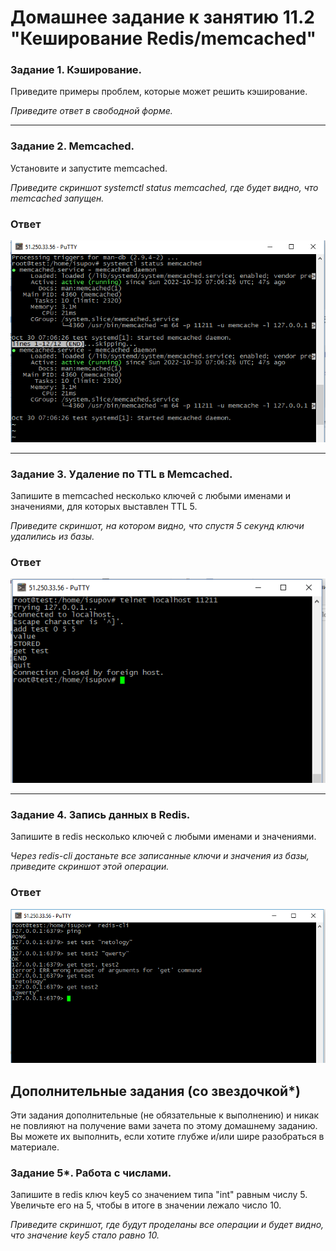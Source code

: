 # Домашнее задание к занятию 11.2 "Кеширование Redis/memcached"



### Задание 1. Кэширование. 

Приведите примеры проблем, которые может решить кэширование. 

*Приведите ответ в свободной форме.*

---

### Задание 2. Memcached.

Установите и запустите memcached.

*Приведите скриншот systemctl status memcached, где будет видно, что memcached запущен.*
### Ответ
![](2022-10-30_14-08-02.png)

---

### Задание 3. Удаление по TTL в Memcached.

Запишите в memcached несколько ключей с любыми именами и значениями, для которых выставлен TTL 5. 

*Приведите скриншот, на котором видно, что спустя 5 секунд ключи удалились из базы.*
### Ответ
![](2022-10-30_15-44-55.png)

---

### Задание 4. Запись данных в Redis. 

Запишите в redis несколько ключей с любыми именами и значениями. 

*Через redis-cli достаньте все записанные ключи и значения из базы, приведите скриншот этой операции.*
### Ответ
![](2022-10-30_17-22-14.png)


## Дополнительные задания (со звездочкой*)
Эти задания дополнительные (не обязательные к выполнению) и никак не повлияют на получение вами зачета по этому домашнему заданию. Вы можете их выполнить, если хотите глубже и/или шире разобраться в материале.

### Задание 5*. Работа с числами. 

Запишите в redis ключ key5 со значением типа "int" равным числу 5. Увеличьте его на 5, чтобы в итоге в значении лежало число 10.  

*Приведите скриншот, где будут проделаны все операции и будет видно, что значение key5 стало равно 10.*
